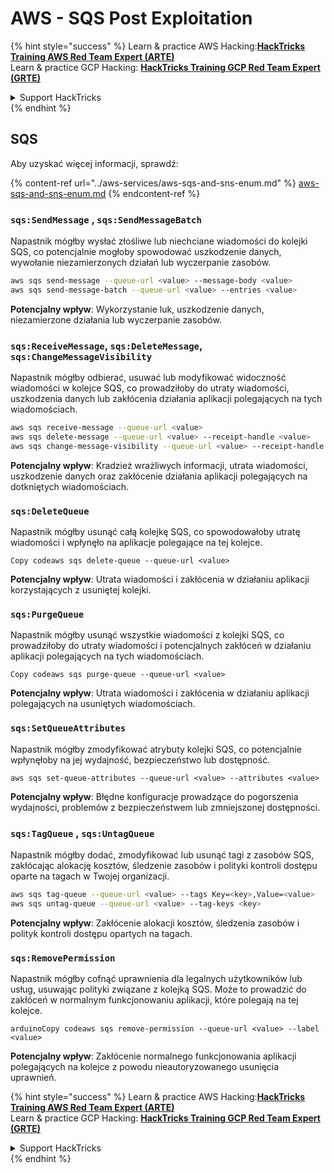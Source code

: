 # AWS - SQS Post Exploitation

{% hint style="success" %}
Learn & practice AWS Hacking:<img src="../../../.gitbook/assets/image (1) (1) (1).png" alt="" data-size="line">[**HackTricks Training AWS Red Team Expert (ARTE)**](https://training.hacktricks.xyz/courses/arte)<img src="../../../.gitbook/assets/image (1) (1) (1).png" alt="" data-size="line">\
Learn & practice GCP Hacking: <img src="../../../.gitbook/assets/image (2).png" alt="" data-size="line">[**HackTricks Training GCP Red Team Expert (GRTE)**<img src="../../../.gitbook/assets/image (2).png" alt="" data-size="line">](https://training.hacktricks.xyz/courses/grte)

<details>

<summary>Support HackTricks</summary>

* Check the [**subscription plans**](https://github.com/sponsors/carlospolop)!
* **Join the** 💬 [**Discord group**](https://discord.gg/hRep4RUj7f) or the [**telegram group**](https://t.me/peass) or **follow** us on **Twitter** 🐦 [**@hacktricks\_live**](https://twitter.com/hacktricks_live)**.**
* **Share hacking tricks by submitting PRs to the** [**HackTricks**](https://github.com/carlospolop/hacktricks) and [**HackTricks Cloud**](https://github.com/carlospolop/hacktricks-cloud) github repos.

</details>
{% endhint %}

## SQS

Aby uzyskać więcej informacji, sprawdź:

{% content-ref url="../aws-services/aws-sqs-and-sns-enum.md" %}
[aws-sqs-and-sns-enum.md](../aws-services/aws-sqs-and-sns-enum.md)
{% endcontent-ref %}

### `sqs:SendMessage` , `sqs:SendMessageBatch`

Napastnik mógłby wysłać złośliwe lub niechciane wiadomości do kolejki SQS, co potencjalnie mogłoby spowodować uszkodzenie danych, wywołanie niezamierzonych działań lub wyczerpanie zasobów.
```bash
aws sqs send-message --queue-url <value> --message-body <value>
aws sqs send-message-batch --queue-url <value> --entries <value>
```
**Potencjalny wpływ**: Wykorzystanie luk, uszkodzenie danych, niezamierzone działania lub wyczerpanie zasobów.

### `sqs:ReceiveMessage`, `sqs:DeleteMessage`, `sqs:ChangeMessageVisibility`

Napastnik mógłby odbierać, usuwać lub modyfikować widoczność wiadomości w kolejce SQS, co prowadziłoby do utraty wiadomości, uszkodzenia danych lub zakłócenia działania aplikacji polegających na tych wiadomościach.
```bash
aws sqs receive-message --queue-url <value>
aws sqs delete-message --queue-url <value> --receipt-handle <value>
aws sqs change-message-visibility --queue-url <value> --receipt-handle <value> --visibility-timeout <value>
```
**Potencjalny wpływ**: Kradzież wrażliwych informacji, utrata wiadomości, uszkodzenie danych oraz zakłócenie działania aplikacji polegających na dotkniętych wiadomościach.

### `sqs:DeleteQueue`

Napastnik mógłby usunąć całą kolejkę SQS, co spowodowałoby utratę wiadomości i wpłynęło na aplikacje polegające na tej kolejce.
```arduino
Copy codeaws sqs delete-queue --queue-url <value>
```
**Potencjalny wpływ**: Utrata wiadomości i zakłócenia w działaniu aplikacji korzystających z usuniętej kolejki.

### `sqs:PurgeQueue`

Napastnik mógłby usunąć wszystkie wiadomości z kolejki SQS, co prowadziłoby do utraty wiadomości i potencjalnych zakłóceń w działaniu aplikacji polegających na tych wiadomościach.
```arduino
Copy codeaws sqs purge-queue --queue-url <value>
```
**Potencjalny wpływ**: Utrata wiadomości i zakłócenia w działaniu aplikacji polegających na usuniętych wiadomościach.

### `sqs:SetQueueAttributes`

Napastnik mógłby zmodyfikować atrybuty kolejki SQS, co potencjalnie wpłynęłoby na jej wydajność, bezpieczeństwo lub dostępność.
```arduino
aws sqs set-queue-attributes --queue-url <value> --attributes <value>
```
**Potencjalny wpływ**: Błędne konfiguracje prowadzące do pogorszenia wydajności, problemów z bezpieczeństwem lub zmniejszonej dostępności.

### `sqs:TagQueue` , `sqs:UntagQueue`

Napastnik mógłby dodać, zmodyfikować lub usunąć tagi z zasobów SQS, zakłócając alokację kosztów, śledzenie zasobów i polityki kontroli dostępu oparte na tagach w Twojej organizacji.
```bash
aws sqs tag-queue --queue-url <value> --tags Key=<key>,Value=<value>
aws sqs untag-queue --queue-url <value> --tag-keys <key>
```
**Potencjalny wpływ**: Zakłócenie alokacji kosztów, śledzenia zasobów i polityk kontroli dostępu opartych na tagach.

### `sqs:RemovePermission`

Napastnik mógłby cofnąć uprawnienia dla legalnych użytkowników lub usług, usuwając polityki związane z kolejką SQS. Może to prowadzić do zakłóceń w normalnym funkcjonowaniu aplikacji, które polegają na tej kolejce.
```arduino
arduinoCopy codeaws sqs remove-permission --queue-url <value> --label <value>
```
**Potencjalny wpływ**: Zakłócenie normalnego funkcjonowania aplikacji polegających na kolejce z powodu nieautoryzowanego usunięcia uprawnień.

{% hint style="success" %}
Learn & practice AWS Hacking:<img src="../../../.gitbook/assets/image (1) (1) (1).png" alt="" data-size="line">[**HackTricks Training AWS Red Team Expert (ARTE)**](https://training.hacktricks.xyz/courses/arte)<img src="../../../.gitbook/assets/image (1) (1) (1).png" alt="" data-size="line">\
Learn & practice GCP Hacking: <img src="../../../.gitbook/assets/image (2).png" alt="" data-size="line">[**HackTricks Training GCP Red Team Expert (GRTE)**<img src="../../../.gitbook/assets/image (2).png" alt="" data-size="line">](https://training.hacktricks.xyz/courses/grte)

<details>

<summary>Support HackTricks</summary>

* Check the [**subscription plans**](https://github.com/sponsors/carlospolop)!
* **Join the** 💬 [**Discord group**](https://discord.gg/hRep4RUj7f) or the [**telegram group**](https://t.me/peass) or **follow** us on **Twitter** 🐦 [**@hacktricks\_live**](https://twitter.com/hacktricks_live)**.**
* **Share hacking tricks by submitting PRs to the** [**HackTricks**](https://github.com/carlospolop/hacktricks) and [**HackTricks Cloud**](https://github.com/carlospolop/hacktricks-cloud) github repos.

</details>
{% endhint %}
